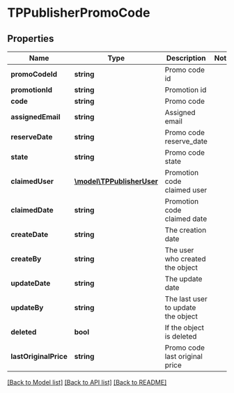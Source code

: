 # TPPublisherPromoCode

## Properties
Name | Type | Description | Notes
------------ | ------------- | ------------- | -------------
**promoCodeId** | **string** | Promo code id | 
**promotionId** | **string** | Promotion id | 
**code** | **string** | Promo code | 
**assignedEmail** | **string** | Assigned email | 
**reserveDate** | **string** | Promo code reserve_date | 
**state** | **string** | Promo code state | 
**claimedUser** | [**\model\TPPublisherUser**](TPPublisherUser.md) | Promotion code claimed user | 
**claimedDate** | **string** | Promotion code claimed date | 
**createDate** | **string** | The creation date | 
**createBy** | **string** | The user who created the object | 
**updateDate** | **string** | The update date | 
**updateBy** | **string** | The last user to update the object | 
**deleted** | **bool** | If the object is deleted | 
**lastOriginalPrice** | **string** | Promo code last original price | 

[[Back to Model list]](../README.md#documentation-for-models) [[Back to API list]](../README.md#documentation-for-api-endpoints) [[Back to README]](../README.md)



